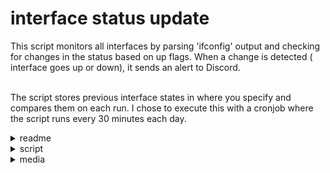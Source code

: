 # interface status update

This script monitors all interfaces by parsing 'ifconfig' output and checking for changes in the status based on up flags. When a change is detected ( interface goes up or down), it sends an alert to Discord.

\
The script stores previous interface states in where you specify and compares them on each run. I chose to execute this with a cronjob where the script runs every 30 minutes each day.

<details>

<summary>readme</summary>

````
/# Interface State Change Monitor
This script monitors network interface status changes on OPNsense/FreeBSD systems and sends Discord alerts when a state change is detected. It is designed to run under cron and only sends notifications when there is a change.

## Features
- Monitors interface up/down status
- Compares current state with previous state stored in a file
- Sends Discord notifications when a change is detected

## Prerequisites
- A Unix-like environment (OPNsense/FreeBSD) with `ifconfig`, `grep`, `sed`, and `curl` installed.
- A valid Discord webhook URL. Update the `WEBHOOK_URL` variable in the script with your Discord webhook.
- A designated file for storing interface statuses. Set the `STATUS_FILE` variable to a valid writable path.

## Configuration
1. **Set Discord Webhook URL**: 
   Replace the empty string in the variable `WEBHOOK_URL` with your Discord webhook URL.

2. **Set Status File Path**:
   Specify a full path for `STATUS_FILE` where the script can read/write the last known states.

3. **Timezone**:
   Adjust the `TZ_ZONE` variable if needed for your system's timezone (default is set to `America/Chicago`).

## Usage
- **Run Manually**: You can execute the script manually to check interfaces:
  ```sh
  ./int_monitor
  ```

- **Run via Cron**: Schedule the script to run periodically. For example, add the following line to your crontab:
  ```cron
  */5 * * * * /path/to/int_monitor
  ```

## How It Works
- The script retrieves the current state of each network interface using `ifconfig`.
- It then compares each interface's state with the previously recorded state in `STATUS_FILE`.
- If a state change is detected, the script updates the status file and sends an alert to your configured Discord channel.

## Troubleshooting
- **No Alerts**: Ensure the webhook URL and status file path are set correctly.
- **Permissions**: Verify that the script has execute permissions and that the status file is writable.
- **Dependencies**: Confirm that all required commands (`ifconfig`, `grep`, `sed`, and `curl`) are available on your system.


````

</details>

<details>

<summary>script</summary>

```sh
#!/bin/sh
# Interface State Change Monitor for OPNsense / FreeBSD
# Monitors network interfaces for up/down changes and sends Discord alerts
# Only sends when a change is detected
# Runs under cron
#----------------------------------------------------------------------------

PATH=/sbin:/bin:/usr/sbin:/usr/bin:/usr/local/sbin:/usr/local/bin
# Discord webhook URL (replace with your own)
WEBHOOK_URL=""

# File where last known states are stored for comparison (replace with your own)
STATUS_FILE=""

# Hostname to show in alerts (auto-detected)
HOSTNAME=$(hostname)

# Timezone for timestamps
TZ_ZONE="America/Chicago"

# Function: now() Returns current time in the chosen timezone.
#   The TZ path ensures correct behavior on BSD systems
now() {
  TZ="/usr/share/zoneinfo/$TZ_ZONE" date +"%Y-%m-%d %H:%M:%S %Z"
}

# Function: send_discord()
# Sends a text message to the configured Discord webhook URL.
send_discord() {
  curl -s -H "Content-Type: application/json" \
       -X POST \
       -d "{\"content\": \"$1\"}" \
       "$WEBHOOK_URL" >/dev/null 2>&1
}

# Main Loop: goes over all interfaces, check state and then compare with last run.
/sbin/ifconfig -l | tr ' ' '\n' | while read iface; do

# Get current state info for the interface
  info=$(/sbin/ifconfig "$iface")

# Determine up/down state
  if echo "$info" | /usr/bin/grep -q "inet " && echo "$info" | /usr/bin/grep -q "UP"; then
    state="up"
  else
    state="down"
  fi

  ts=$(now)
  entry="${iface}:${state}:${ts}"

# If first run, create the status file with current state and skip alerting
  if [ ! -f "$STATUS_FILE" ]; then
    echo "$entry" >> "$STATUS_FILE"
    continue
  fi

# Get the previous state for this interface
  prev_line=$(/usr/bin/grep "^${iface}:" "$STATUS_FILE")
  prev_state=$(echo "$prev_line" | /usr/bin/cut -d':' -f2)

# If no record exists yet for this iface, add it and skip alerting
  if [ -z "$prev_state" ]; then
    echo "$entry" >> "$STATUS_FILE"
    continue
  fi

# If the state has changed since last run, update the file and send alert
  if [ "$prev_state" != "$state" ]; then
    /usr/bin/sed -i '' "s|^${iface}:.*|${entry}|" "$STATUS_FILE"
    send_discord "**[$HOSTNAME]** Interface \`${iface}\` changed FROM: \`${prev_state}\` TO: \`${state}\` @ ${ts}"
  fi
done
```

</details>

<details>

<summary>media</summary>

<figure><img src="../../../../../.gitbook/assets/Screenshot 2025-08-18 012137 (1).png" alt=""><figcaption><p>manuallly turned off vlan40 and tailscale, and then turned vlan20 back up</p></figcaption></figure>

</details>
